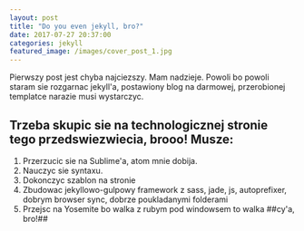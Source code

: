 ```yaml
---
layout: post
title: "Do you even jekyll, bro?"
date: 2017-07-27 20:37:00
categories: jekyll
featured_image: /images/cover_post_1.jpg
---
```


Pierwszy post jest chyba najciezszy. Mam nadzieje.
Powoli bo powoli staram sie rozgarnac jekyll'a, postawiony
blog na darmowej, przerobionej templatce narazie musi wystarczyc.

## Trzeba skupic sie na technologicznej stronie tego przedswiezwiecia, brooo! Musze: ##

1. Przerzucic sie na Sublime'a, atom mnie dobija.
2. Nauczyc sie syntaxu.
3. Dokonczyc szablon na stronie
4. Zbudowac jekyllowo-gulpowy framework z sass, jade, js, autoprefixer, dobrym browser sync, dobrze poukladanymi folderami
5. Przejsc na Yosemite bo walka z rubym pod windowsem to walka
##cy'a, bro!##
